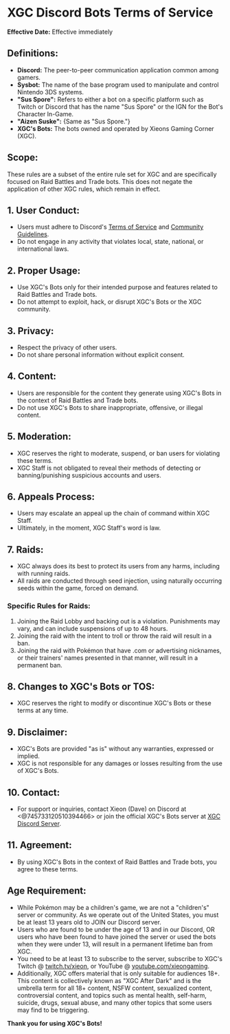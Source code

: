 # XGC Discord Bots Terms of Service

**Effective Date:** Effective immediately

## Definitions:
- **Discord:** The peer-to-peer communication application common among gamers.
- **Sysbot:** The name of the base program used to manipulate and control Nintendo 3DS systems.
- **"Sus Spore":** Refers to either a bot on a specific platform such as Twitch or Discord that has the name "Sus Spore" or the IGN for the Bot's Character In-Game.
- **"Aizen Suske":** {Same as "Sus Spore."}
- **XGC's Bots:** The bots owned and operated by Xieons Gaming Corner (XGC).

## Scope:
These rules are a subset of the entire rule set for XGC and are specifically focused on Raid Battles and Trade bots. This does not negate the application of other XGC rules, which remain in effect.

## 1. User Conduct:
- Users must adhere to Discord's [Terms of Service](https://discord.com/terms) and [Community Guidelines](https://discord.com/guidelines).
- Do not engage in any activity that violates local, state, national, or international laws.

## 2. Proper Usage:
- Use XGC's Bots only for their intended purpose and features related to Raid Battles and Trade bots.
- Do not attempt to exploit, hack, or disrupt XGC's Bots or the XGC community.

## 3. Privacy:
- Respect the privacy of other users.
- Do not share personal information without explicit consent.

## 4. Content:
- Users are responsible for the content they generate using XGC's Bots in the context of Raid Battles and Trade bots.
- Do not use XGC's Bots to share inappropriate, offensive, or illegal content.

## 5. Moderation:
- XGC reserves the right to moderate, suspend, or ban users for violating these terms.
- XGC Staff is not obligated to reveal their methods of detecting or banning/punishing suspicious accounts and users.

## 6. Appeals Process:
- Users may escalate an appeal up the chain of command within XGC Staff.
- Ultimately, in the moment, XGC Staff's word is law.

## 7. Raids:
- XGC always does its best to protect its users from any harms, including with running raids.
- All raids are conducted through seed injection, using naturally occurring seeds within the game, forced on demand.
### Specific Rules for Raids:
1. Joining the Raid Lobby and backing out is a violation. Punishments may vary, and can include suspensions of up to 48 hours.
2. Joining the raid with the intent to troll or throw the raid will result in a ban.
3. Joining the raid with Pokémon that have .com or advertising nicknames, or their trainers' names presented in that manner, will result in a permanent ban.

## 8. Changes to XGC's Bots or TOS:
- XGC reserves the right to modify or discontinue XGC's Bots or these terms at any time.

## 9. Disclaimer:
- XGC's Bots are provided "as is" without any warranties, expressed or implied.
- XGC is not responsible for any damages or losses resulting from the use of XGC's Bots.

## 10. Contact:
- For support or inquiries, contact Xieon (Dave) on Discord at <@745733120510394466> or join the official XGC's Bots server at [XGC Discord Server](#).

## 11. Agreement:
- By using XGC's Bots in the context of Raid Battles and Trade bots, you agree to these terms.

## Age Requirement:
- While Pokémon may be a children's game, we are not a "children's" server or community. As we operate out of the United States, you must be at least 13 years old to JOIN our Discord server.
- Users who are found to be under the age of 13 and in our Discord, OR users who have been found to have joined the server or used the bots when they were under 13, will result in a permanent lifetime ban from XGC.
- You need to be at least 13 to subscribe to the server, subscribe to XGC's Twitch @ [twitch.tv/xieon](https://twitch.tv/xieon), or YouTube @ [youtube.com/xieongaming](https://youtube.com/xieongaming).
- Additionally, XGC offers material that is only suitable for audiences 18+. This content is collectively known as "XGC After Dark" and is the umbrella term for all 18+ content, NSFW content, sexualized content, controversial content, and topics such as mental health, self-harm, suicide, drugs, sexual abuse, and many other topics that some users may find to be triggering.

**Thank you for using XGC's Bots!**
